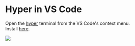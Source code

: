 # Hyper in VS Code
Open the [hyper](https://hyper.is) terminal from the VS Code's context menu.<br/>
Install [here](https://marketplace.visualstudio.com/items?itemName=LevitatingBusinessMan.hyper-vsc).

![](https://sharex.reinfernhout.xyz/i/emv4Q.png)